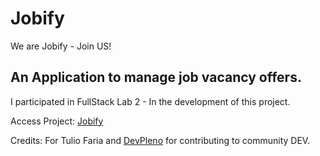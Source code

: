<h1>Jobify</h1>
<p>We are Jobify - Join US!</p>
<h2>An Application to manage job vacancy offers.</h2>
<!-- Uma Aplicação para gerenciar ofertas de vagas de emprego. -->

<p>I participated in FullStack Lab 2 - In the development of this project.<p>
<!-- Participei do FullStack Lab 2 - No desenvolvimento deste projeto. -->
<p>Access Project: <a href='https://jobify-git-master.negri.now.sh/'>Jobify</a></p>
 <!-- Acessar Projeto -->
<p> Credits: For Tulio Faria and <a href='https://www.devpleno.com/'>DevPleno</a> for contributing to community DEV.</p>
<!-- Creditos para Tulio Faria e a Devpleno por contribuir para comunidado DEV. -->
